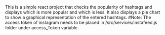 This is a simple react project that checks the popularity of hashtags and displays which is more popular and which is less. It also displays a pie chart to show a graphical representation of the entered hashtags. #Note: The access token of instagram needs to be placed in /src/services/instafeed.js folder under access_Token variable.